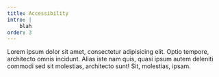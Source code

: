 ```yaml
---
title: Accessibility
intro: |
    blah
order: 3
---
```


Lorem ipsum dolor sit amet, consectetur adipisicing elit. Optio tempore, architecto omnis incidunt. Alias iste nam quis, quasi ipsum autem deleniti commodi sed sit molestias, architecto sunt! Sit, molestias, ipsam.

